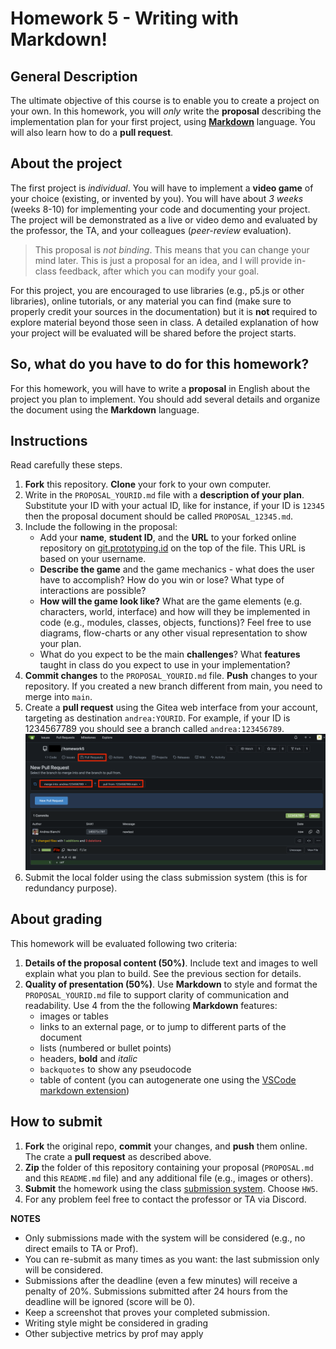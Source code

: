 # Homework 5 - Writing with Markdown!

## General Description

The ultimate objective of this course is to enable you to create a project on your own. In this homework, you will _only_ write the **proposal** describing the implementation plan for your first project, using **[Markdown](https://www.markdownguide.org)** language. You will also learn how to do a **pull request**.

## About the project

The first project is _individual_. You will have to implement a **video game** of your choice (existing, or invented by you). You will have about _3 weeks_ (weeks 8-10) for implementing your code and documenting your project. The project will be demonstrated as a live or video demo and evaluated by the professor, the TA, and your colleagues (_peer-review_ evaluation).

> This proposal is _not binding_. This means that you can change your mind later. This is just a proposal for an idea, and I will provide in-class feedback, after which you can modify your goal.

For this project, you are encouraged to use libraries (e.g., p5.js or other libraries), online tutorials, or any material you can find (make sure to properly credit your sources in the documentation) but it is **not** required to explore material beyond those seen in class. A detailed explanation of how your project will be evaluated will be shared before the project starts.

## So, what do you have to do for this homework?

For this homework, you will have to write a **proposal** in English about the project you plan to implement. You should add several details and organize the document using the **Markdown** language.

## Instructions

Read carefully these steps.

1. **Fork** this repository. **Clone** your fork to your own computer.
2. Write in the `PROPOSAL_YOURID.md` file with a **description of your plan**. Substitute your ID with your actual ID, like for instance, if your ID is `12345` then the proposal document should be called `PROPOSAL_12345.md`.
3. Include the following in the proposal:
   - Add your **name**, **student ID**, and the **URL** to your forked online repository on [git.prototyping.id](http://git.prototyping.id) on the top of the file. This URL is based on your username.
   - **Describe the game** and the game mechanics - what does the user have to accomplish? How do you win or lose? What type of interactions are possible?
   - **How will the game look like?** What are the game elements (e.g. characters, world, interface) and how will they be implemented in code (e.g., modules, classes, objects, functions)? Feel free to use diagrams, flow-charts or any other visual representation to show your plan.
   - What do you expect to be the main **challenges**? What **features** taught in class do you expect to use in your implementation?
4. **Commit changes** to the `PROPOSAL_YOURID.md` file. **Push** changes to your repository. If you created a new branch different from main, you need to merge into `main`.
5. Create a **pull request** using the Gitea web interface from your account, targeting as destination `andrea:YOURID`. For example, if your ID is 1234567789 you should see a branch called `andrea:123456789`.
   ![](./assets/screenshot.png)
6. Submit the local folder using the class submission system (this is for redundancy purpose).

## About grading

This homework will be evaluated following two criteria:

1. **Details of the proposal content (50%)**. Include text and images to well explain what you plan to build. See the previous section for details.
2. **Quality of presentation (50%)**. Use **Markdown** to style and format the `PROPOSAL_YOURID.md` file to support clarity of communication and readability. Use 4 from the the following **Markdown** features:
   - images or tables
   - links to an external page, or to jump to different parts of the document
   - lists (numbered or bullet points)
   - headers, **bold** and _italic_
   - `backquotes` to show any pseudocode
   - table of content (you can autogenerate one using the [VSCode markdown extension](https://marketplace.visualstudio.com/items?itemName=yzhang.markdown-all-in-one))

## How to submit

1. **Fork** the original repo, **commit** your changes, and **push** them online. The crate a **pull request** as described above.
2. **Zip** the folder of this repository containing your proposal (`PROPOSAL.md` and this `README.md` file) and any additional file (e.g., images or others).
3. **Submit** the homework using the class [submission system](http://homework.designware.xyz). Choose `HW5`.
4. For any problem feel free to contact the professor or TA via Discord.

**NOTES**

- Only submissions made with the system will be considered (e.g., no direct emails to TA or Prof).
- You can re-submit as many times as you want: the last submission only will be considered.
- Submissions after the deadline (even a few minutes) will receive a penalty of 20%. Submissions submitted after 24 hours from the deadline will be ignored (score will be 0).
- Keep a screenshot that proves your completed submission.
- Writing style might be considered in grading
- Other subjective metrics by prof may apply
